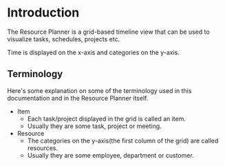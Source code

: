 # Introduction

The Resource Planner is a grid-based timeline view that can be used to visualize tasks, schedules, projects etc.

Time is displayed on the x-axis and categories on the y-axis.

## Terminology

Here's some explanation on some of the terminology used in this documentation and in the Resource Planner itself.

- Item
    - Each task/project displayed in the grid is called an item. 
    - Usually they are some task, project or meeting.
- Resource
    - The categories on the y-axis(the first column of the grid) are called resources.
    - Usually they are some employee, department or customer.